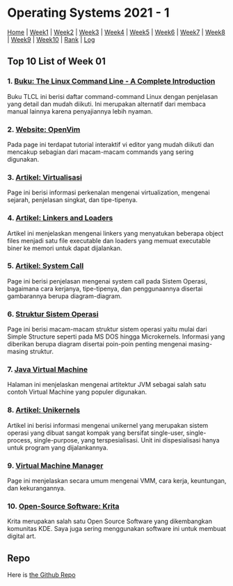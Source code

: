 
# Operating Systems 2021 - 1

[Home](../os211/) | 
[Week1](w01) | 
[Week2](w02) | 
[Week3](w03) | 
[Week4](w04) | 
[Week5](w05) | 
[Week6](w06) | 
[Week7](w07) | 
[Week8](w08) | 
[Week9](w09) | 
[Week10](w10) | 
[Rank](../os211/TXT/myrank.txt) | 
[Log](../os211/TXT/mylog.txt)

## Top 10 List of Week 01

### 1. [Buku: The Linux Command Line - A Complete Introduction](http://linuxcommand.org/tlcl.php)  
Buku TLCL ini berisi daftar command-command Linux dengan penjelasan yang detail dan mudah diikuti.
Ini merupakan alternatif dari membaca manual lainnya karena penyajiannya lebih nyaman.

### 2. [Website: OpenVim](https://www.openvim.com/)  
Pada page ini terdapat tutorial interaktif vi editor yang mudah diikuti dan mencakup sebagian dari macam-macam commands yang sering digunakan.

### 3. [Artikel: Virtualisasi](https://www.redhat.com/en/topics/virtualization/what-is-virtualization)  
Page ini berisi informasi perkenalan mengenai virtualization, mengenai sejarah, penjelasan singkat, dan tipe-tipenya. 

### 4. [Artikel: Linkers and Loaders](https://www.linuxjournal.com/article/6463)  
Artikel ini menjelaskan mengenai linkers yang menyatukan beberapa object files menjadi satu file executable dan loaders yang memuat executable biner ke memori untuk dapat dijalankan.

### 5. [Artikel: System Call](https://www.guru99.com/system-call-operating-system.html)  
Page ini berisi penjelasan mengenai system call pada Sistem Operasi, bagaimana cara kerjanya, tipe-tipenya, dan penggunaannya disertai gambarannya berupa diagram-diagram.

### 6. [Struktur Sistem Operasi](http://faculty.salina.k-state.edu/tim/ossg/Introduction/struct.html)  
Page ini berisi macam-macam struktur sistem operasi yaitu mulai dari Simple Structure seperti pada MS DOS hingga Microkernels. Informasi yang diberikan berupa diagram disertai poin-poin penting mengenai masing-masing struktur.

### 7. [Java Virtual Machine](https://techvidvan.com/tutorials/java-virtual-machine/)  
Halaman ini menjelaskan mengenai artitektur JVM sebagai salah satu contoh Virtual Machine yang populer digunakan.

### 8. [Artikel: Unikernels](https://www.forbes.com/sites/janakirammsv/2016/01/26/unikernels-the-shiny-new-object-in-the-cloud/?sh=30b43eb432b8)  
Artikel ini berisi informasi mengenai unikernel yang merupakan sistem operasi yang dibuat sangat kompak yang bersifat single-user, single-process, single-purpose, yang terspesialisasi. Unit ini dispesialisasi hanya untuk program yang dijalankannya.

### 9. [Virtual Machine Manager](http://techgenix.com/about-virtual-machine-manager)  
Page ini menjelaskan secara umum mengenai VMM, cara kerja, keuntungan, dan kekurangannya.

### 10. [Open-Source Software: Krita](https://krita.org/en/)  
Krita merupakan salah satu Open Source Software yang dikembangkan komunitas KDE. Saya juga sering menggunakan software ini untuk membuat digital art.


## Repo
Here is [the Github Repo](https://github.com/ni-tami/os211)
